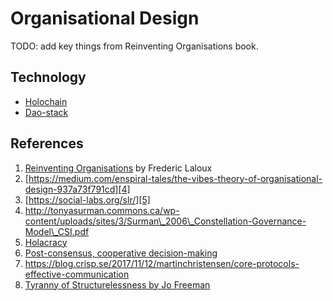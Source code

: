 # Organisational Design

TODO: add key things from Reinventing Organisations book.

## Technology

+ [Holochain][1]
+ [Dao-stack][2]

## References
1. [Reinventing Organisations][3] by Frederic Laloux
2. [https://medium.com/enspiral-tales/the-vibes-theory-of-organisational-design-937a73f791cd][4]
3. [https://social-labs.org/slr/][5]
4. http://tonyasurman.commons.ca/wp-content/uploads/sites/3/Surman\_2006\_Constellation-Governance-Model\_CSI.pdf
5. [Holacracy][6]
6. [Post-consensus, cooperative decision-making][7]
7. https://blog.crisp.se/2017/11/12/martinchristensen/core-protocols-effective-communication
8. [Tyranny of Structurelessness by Jo Freeman][8]

[1]:	https://holochain.org/
[2]:	https://daostack.io/
[3]:	https://www.goodreads.com/book/show/20787425-reinventing-organizations?ac=1&from_search=true
[4]:	https://medium.com/enspiral-tales/the-vibes-theory-of-organisational-design-937a73f791cd
[5]:	https://social-labs.org/slr/
[6]:	https://www.holacracy.org/
[7]:	https://douginamug.gitlab.io/slides/poco_coop_dm/#14
[8]:	http://www.variant.org.uk/pdfs/issue20/structure.pdf "Tyranny of Structurelessness"